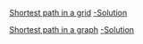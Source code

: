 [Shortest path in a grid](https://www.hackerearth.com/practice/algorithms/graphs/shortest-path-algorithms/practice-problems/algorithm/robot-in-grid-b7d391f7/)
[-Solution](https://www.hackerearth.com/submission/31766220/)

[Shortest path in a graph](https://www.hackerrank.com/challenges/bfsshortreach/problem)
[-Solution](https://www.hackerrank.com/challenges/bfsshortreach/submissions/code/125204370)
